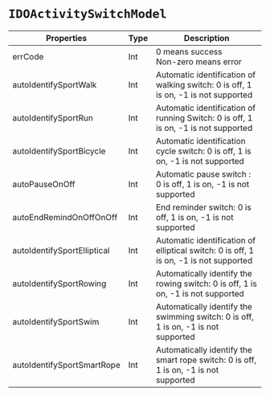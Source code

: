 # `IDOActivitySwitchModel`

| Properties | Type | Description |
| ----------- | ------- | ------------ |
| errCode | Int | 0 means success <br/>Non-zero means error |
| autoIdentifySportWalk | Int | Automatic identification of walking switch: 0 is off, 1 is on, -1 is not supported |
| autoIdentifySportRun | Int | Automatic identification of running Switch: 0 is off, 1 is on, -1 is not supported |
| autoIdentifySportBicycle | Int | Automatic identification cycle switch: 0 is off, 1 is on, -1 is not supported |
| autoPauseOnOff | Int | Automatic pause switch : 0 is off, 1 is on, -1 is not supported |
| autoEndRemindOnOffOnOff | Int | End reminder switch: 0 is off, 1 is on, -1 is not supported |
| autoIdentifySportElliptical | Int | Automatic identification of elliptical switch: 0 is off, 1 is on, -1 is not supported |
| autoIdentifySportRowing | Int | Automatically identify the rowing switch: 0 is off, 1 is on, -1 is not supported |
| autoIdentifySportSwim | Int | Automatically identify the swimming switch: 0 is off, 1 is on, -1 is not supported |
| autoIdentifySportSmartRope | Int | Automatically identify the smart rope switch: 0 is off, 1 is on, -1 is not supported |

